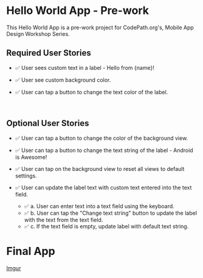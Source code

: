 # Hello World App - Pre-work
This Hello World App is a pre-work project for CodePath.org's, Mobile App Design Workshop Series.



## Required User Stories
- ✅ User sees custom text in a label - Hello from {name}!
- ✅ User see custom background color.
- ✅ User can tap a button to change the text color of the label.
  
  </br>
 

## Optional User Stories
- ✅ User can tap a button to change the color of the background view.

- ✅ User can tap a button to change the text string of the label - Android is Awesome!

- ✅ User can tap on the background view to reset all views to default settings.

- ✅ User can update the label text with custom text entered into the text field.
  - ✅ a. User can enter text into a text field using the keyboard.
  - ✅ b. User can tap the "Change text string" button to update the label with the text from the text field.
  - ✅ c. If the text field is empty, update label with default text string.


# Final App

[Imgur](https://i.imgur.com/NNVoCaB.gif)
